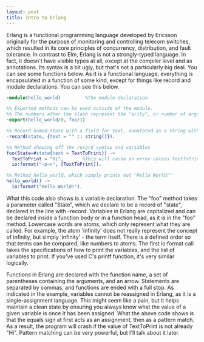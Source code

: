 ```yaml
---
layout: post	
title: Intro to Erlang
---
```

Erlang is a functional programming language developed by Ericsson originally for the purpose of monitoring and controlling telecom switches, which resulted in its core principles of concurrency, distribution, and fault tolerance. In contrast to Elm, Erlang is not a strongly-typed language. In fact, it doesn't have visible types at all, except at the compiler level and as annotations. Its syntax is a bit ugly, but that's not a particularly big deal. You can see some functions below. As it is a functional language, everything is encapsulated in a function of some kind, except for things like record and module declarations. You can see this below.

```erlang
-module(hello_world)         %the module declaration

%% Exported methods can be used outside of the module. 
%% The numbers after the slash represent the "arity", or number of arguments
-export(hello_world/0, foo/1)

%% Record named state with a field for text, annotated as a string with a default value of ""
-record(state, {text = "" :: string()}).

%% Method showing off the record syntax and variables
foo(State=#state{text = TextToPrint}) ->
  TextToPrint = "Hi",       %This will cause an error unless TextToPrint is already "Hi".
  io:format("~p~n", [TextToPrint]).

%% Method hello_world, which simply prints out "Hello World!"
hello_world() ->
  io:format("Hello World!").


```

What this code also shows is a variable declaration. The "foo" method takes a parameter called "State", which we declare to be a record of "state", declared in the line with -record. Variables in Erlang are capitalized and can be declared inside a function body or in a function head, as it is in the "foo" method. Lowercase words are atoms, which only represent what they are called. For example, the atom 'infinity' does not really represent the concept of infinity, but simply 'infinity' - the term itself. There is a defined order so that terms can be compared, like numbers to atoms. The first io:format call takes the specifications of how to print the variables, and the list of variables to print. If you've used C's printf function, it's very similar logically.

Functions in Erlang are declared with the function name, a set of parentheses containing the arguments, and an arrow. Statements are separated by commas, and functions are ended with a full stop. As indicated in the example, variables cannot be reassigned in Erlang, as it is a single-assignment language. This might seem like a pain, but it helps maintain a clean state by ensuring you always know what the value of a given variable is once it has been assigned. What the above code shows is that the equals sign at first acts as an assignment, then as a pattern match. As a result, the program will crash if the value of TextToPrint is not already "Hi". Pattern matching can be very powerful, but I'll talk about it later.
